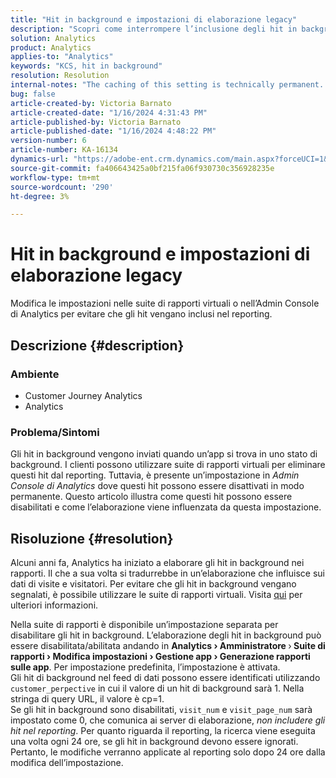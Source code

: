 ```yaml
---
title: "Hit in background e impostazioni di elaborazione legacy"
description: "Scopri come interrompere l’inclusione degli hit in background nei rapporti di Analytics."
solution: Analytics
product: Analytics
applies-to: "Analytics"
keywords: "KCS, hit in background"
resolution: Resolution
internal-notes: "The caching of this setting is technically permanent. However, since we restart those services daily, we are practically manually busting that cache once very 24 hours. The setting caching behavior isn't really documented and is more just of an implementation detail. Therefore, be careful when sharing the information with customers."
bug: false
article-created-by: Victoria Barnato
article-created-date: "1/16/2024 4:31:43 PM"
article-published-by: Victoria Barnato
article-published-date: "1/16/2024 4:48:22 PM"
version-number: 6
article-number: KA-16134
dynamics-url: "https://adobe-ent.crm.dynamics.com/main.aspx?forceUCI=1&pagetype=entityrecord&etn=knowledgearticle&id=27b5b9b5-8cb4-ee11-a569-6045bd006704"
source-git-commit: fa406643425a0bf215fa06f930730c356928235e
workflow-type: tm+mt
source-wordcount: '290'
ht-degree: 3%

---
```


# Hit in background e impostazioni di elaborazione legacy


Modifica le impostazioni nelle suite di rapporti virtuali o nell’Admin Console di Analytics per evitare che gli hit vengano inclusi nel reporting.

## Descrizione {#description}


### <b>Ambiente</b>

- Customer Journey Analytics
- Analytics




### <b>Problema/Sintomi</b>

Gli hit in background vengono inviati quando un’app si trova in uno stato di background. I clienti possono utilizzare suite di rapporti virtuali per eliminare questi hit dal reporting. Tuttavia, è presente un’impostazione in *Admin Console di Analytics* dove questi hit possono essere disattivati in modo permanente. Questo articolo illustra come questi hit possono essere disabilitati e come l’elaborazione viene influenzata da questa impostazione.


## Risoluzione {#resolution}


Alcuni anni fa, Analytics ha iniziato a elaborare gli hit in background nei rapporti. Il che a sua volta si tradurrebbe in un’elaborazione che influisce sui dati di visite e visitatori. Per evitare che gli hit in background vengano segnalati, è possibile utilizzare le suite di rapporti virtuali. Visita [qui](https://experienceleague.adobe.com/docs/analytics/components/virtual-report-suites/vrs-components.html?lang=it) per ulteriori informazioni.

Nella suite di rapporti è disponibile un’impostazione separata per disabilitare gli hit in background. L’elaborazione degli hit in background può essere disabilitata/abilitata andando in <b>Analytics </b><b>›</b><b> Amministratore </b>›<b> Suite di rapporti </b><b>›</b><b> Modifica impostazioni </b><b>›</b><b> Gestione app </b><b>›</b><b> Generazione rapporti sulle app</b>. Per impostazione predefinita, l’impostazione è attivata.
<br>Gli hit di background nel feed di dati possono essere identificati utilizzando `customer_perpective` in cui il valore di un hit di background sarà 1. Nella stringa di query URL, il valore è cp=1.<br>
Se gli hit in background sono disabilitati, `visit_num` e `visit_page_num` sarà impostato come 0, che comunica ai server di elaborazione, *non includere gli hit nel reporting*. Per quanto riguarda il reporting, la ricerca viene eseguita una volta ogni 24 ore, se gli hit in background devono essere ignorati. Pertanto, le modifiche verranno applicate al reporting solo dopo 24 ore dalla modifica dell’impostazione.


